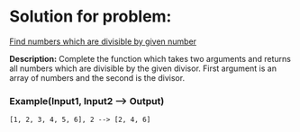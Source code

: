 # Solution for problem:

[Find numbers which are divisible by given number](https://www.codewars.com/kata/55edaba99da3a9c84000003b)

**Description:**
Complete the function which takes two arguments and returns all numbers which are divisible by the given divisor. First argument is an array of numbers and the second is the divisor.

### Example(Input1, Input2 --> Output)

```plaintext
[1, 2, 3, 4, 5, 6], 2 --> [2, 4, 6]
```
